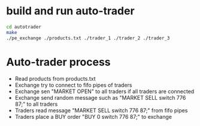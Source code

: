 # build and run auto-trader
``` bash
cd autotrader
make
./pe_exchange ./products.txt ./trader_1 ./trader_2 ./trader_3
```

# Auto-trader process

- Read products from products.txt
- Exchange try to connect to fifo pipes of traders
- Exchange sen "MARKET OPEN" to all traders if all traders are connected
- Exchange send random message such as "MARKET SELL switch 776 87;" to all traders
- Traders read message "MARKET SELL switch 776 87;" from fifo pipes
- Traders place a BUY order "BUY 0 switch 776 87;" to exchange
